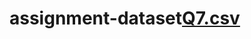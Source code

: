 # assignment-dataset[Q7.csv](https://github.com/dipak3031/assignment-dataset/files/10089397/Q7.csv)

